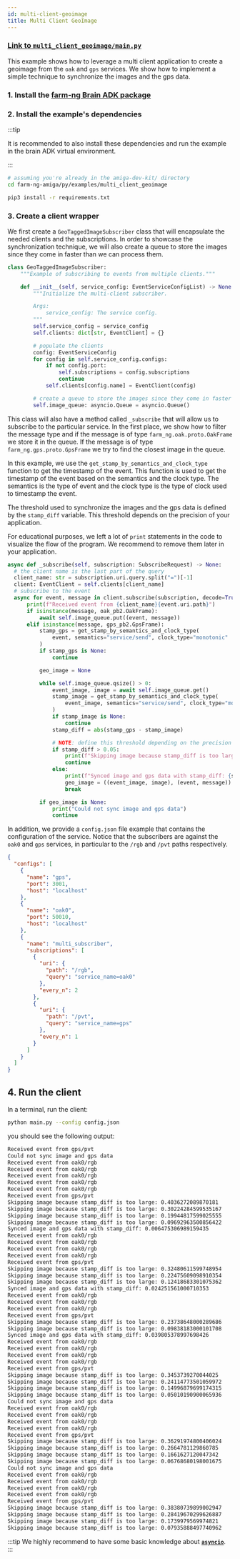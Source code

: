 ```yaml
---
id: multi-client-geoimage
title: Multi Client GeoImage
---
```


### [Link to `multi_client_geoimage/main.py`](https://github.com/farm-ng/farm-ng-amiga/blob/main/py/examples/multi_client_geoimage/main.py)

This example shows how to leverage a multi client application to create a geoimage
from the `oak` and `gps` services. We show how to implement a simple technique to
synchronize the images and the gps data.

### 1. Install the [farm-ng Brain ADK package](/docs/brain/brain-install)

### 2. Install the example's dependencies

:::tip

It is recommended to also install these dependencies and run the
example in the brain ADK virtual environment.

:::

```bash
# assuming you're already in the amiga-dev-kit/ directory
cd farm-ng-amiga/py/examples/multi_client_geoimage
```

```bash
pip3 install -r requirements.txt
```

### 3. Create a client wrapper

We first create a `GeoTaggedImageSubscriber` class that will encapsulate
the needed clients and the subscriptions. In order to showcase the synchronization
technique, we will also create a queue to store the images since they come
in faster than we can process them.

```python
class GeoTaggedImageSubscriber:
    """Example of subscribing to events from multiple clients."""

    def __init__(self, service_config: EventServiceConfigList) -> None:
        """Initialize the multi-client subscriber.

        Args:
            service_config: The service config.
        """
        self.service_config = service_config
        self.clients: dict[str, EventClient] = {}

        # populate the clients
        config: EventServiceConfig
        for config in self.service_config.configs:
            if not config.port:
                self.subscriptions = config.subscriptions
                continue
            self.clients[config.name] = EventClient(config)

        # create a queue to store the images since they come in faster than we can process them
        self.image_queue: asyncio.Queue = asyncio.Queue()
```

This class will also have a method called `_subscribe` that will allow us to
subscribe to the particular service. In the first place, we show how to filter the message type and
if the message is of type `farm_ng.oak.proto.OakFrame` we store it in the queue.
If the message is of type `farm_ng.gps.proto.GpsFrame` we try to find the closest image in the queue.

In this example, we use the `get_stamp_by_semantics_and_clock_type` function to get
the timestamp of the event. This function is used to get the timestamp of the event
based on the semantics and the clock type. The semantics is the type of event and
the clock type is the type of clock used to timestamp the event.

The threshold used to synchronize the images and the gps data is defined by
 the `stamp_diff` variable. This threshold depends on the precision of your application.

For educational purposes, we left a lot of `print` statements in the code to
visualize the flow of the program. We recommend to remove them later in your application.

```python
async def _subscribe(self, subscription: SubscribeRequest) -> None:
  # the client name is the last part of the query
  client_name: str = subscription.uri.query.split("=")[-1]
  client: EventClient = self.clients[client_name]
  # subscribe to the event
  async for event, message in client.subscribe(subscription, decode=True):
      print(f"Received event from {client_name}{event.uri.path}")
      if isinstance(message, oak_pb2.OakFrame):
          await self.image_queue.put((event, message))
      elif isinstance(message, gps_pb2.GpsFrame):
          stamp_gps = get_stamp_by_semantics_and_clock_type(
              event, semantics="service/send", clock_type="monotonic"
          )
          if stamp_gps is None:
              continue

          geo_image = None

          while self.image_queue.qsize() > 0:
              event_image, image = await self.image_queue.get()
              stamp_image = get_stamp_by_semantics_and_clock_type(
                  event_image, semantics="service/send", clock_type="monotonic"
              )
              if stamp_image is None:
                  continue
              stamp_diff = abs(stamp_gps - stamp_image)

              # NOTE: define this threshold depending on the precision of your application
              if stamp_diff > 0.05:
                  print(f"Skipping image because stamp_diff is too large: {stamp_diff}")
                  continue
              else:
                  print(f"Synced image and gps data with stamp_diff: {stamp_diff}")
                  geo_image = ((event_image, image), (event, message))
                  break

          if geo_image is None:
              print("Could not sync image and gps data")
              continue
```

In addition, we provide a `config.json` file example that contains the configuration of the
service. Notice that the subscribers are against the `oak0` and `gps` services, 
in particular to the `/rgb` and `/pvt` paths respectively.

```json
{
  "configs": [
    {
      "name": "gps",
      "port": 3001,
      "host": "localhost"
    },
    {
      "name": "oak0",
      "port": 50010,
      "host": "localhost"
    },
    {
      "name": "multi_subscriber",
      "subscriptions": [
        {
          "uri": {
            "path": "/rgb",
            "query": "service_name=oak0"
          },
          "every_n": 2
        },
        {
          "uri": {
            "path": "/pvt",
            "query": "service_name=gps"
          },
          "every_n": 1
        }
      ]
    }
  ]
}
```

## 4. Run the client

In a terminal, run the client:

```bash
python main.py --config config.json
```

you should see the following output:

```bash
Received event from gps/pvt
Could not sync image and gps data
Received event from oak0/rgb
Received event from oak0/rgb
Received event from oak0/rgb
Received event from oak0/rgb
Received event from oak0/rgb
Received event from gps/pvt
Skipping image because stamp_diff is too large: 0.4036272089870181
Skipping image because stamp_diff is too large: 0.30224284599535167
Skipping image because stamp_diff is too large: 0.19944817599025555
Skipping image because stamp_diff is too large: 0.09692963500856422
Synced image and gps data with stamp_diff: 0.006475306989159435
Received event from oak0/rgb
Received event from oak0/rgb
Received event from oak0/rgb
Received event from oak0/rgb
Received event from gps/pvt
Skipping image because stamp_diff is too large: 0.32480611599748954
Skipping image because stamp_diff is too large: 0.22475609098910354
Skipping image because stamp_diff is too large: 0.12418683301075362
Synced image and gps data with stamp_diff: 0.024251561000710353
Received event from oak0/rgb
Received event from oak0/rgb
Received event from oak0/rgb
Received event from gps/pvt
Skipping image because stamp_diff is too large: 0.23738648000289686
Skipping image because stamp_diff is too large: 0.09838183000101708
Synced image and gps data with stamp_diff: 0.039805378997698426
Received event from oak0/rgb
Received event from oak0/rgb
Received event from oak0/rgb
Received event from oak0/rgb
Received event from gps/pvt
Skipping image because stamp_diff is too large: 0.3453739270044025
Skipping image because stamp_diff is too large: 0.24114773501059972
Skipping image because stamp_diff is too large: 0.14996879699174315
Skipping image because stamp_diff is too large: 0.05010190900065936
Could not sync image and gps data
Received event from oak0/rgb
Received event from oak0/rgb
Received event from oak0/rgb
Received event from oak0/rgb
Received event from gps/pvt
Skipping image because stamp_diff is too large: 0.36291974800406024
Skipping image because stamp_diff is too large: 0.2664781129860785
Skipping image because stamp_diff is too large: 0.1661627120047342
Skipping image because stamp_diff is too large: 0.06768680198001675
Could not sync image and gps data
Received event from oak0/rgb
Received event from oak0/rgb
Received event from oak0/rgb
Received event from oak0/rgb
Received event from gps/pvt
Skipping image because stamp_diff is too large: 0.38380739899002947
Skipping image because stamp_diff is too large: 0.28419670299626887
Skipping image because stamp_diff is too large: 0.1739979569974821
Skipping image because stamp_diff is too large: 0.07935888497740962
```

:::tip
We highly recommend to have some basic knowledge about
[**`asyncio`**](https://docs.python.org/3/library/asyncio.html).
:::
